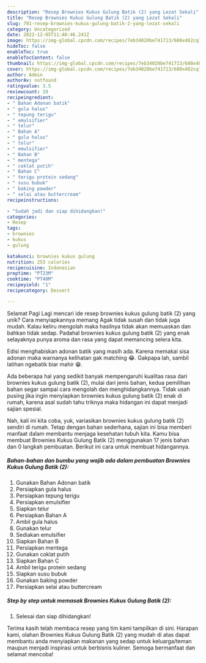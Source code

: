 ```yaml
---
description: "Resep Brownies Kukus Gulung Batik (2) yang Lezat Sekali"
title: "Resep Brownies Kukus Gulung Batik (2) yang Lezat Sekali"
slug: 701-resep-brownies-kukus-gulung-batik-2-yang-lezat-sekali
category: Uncategorized
date: 2022-12-05T11:48:46.241Z
image: https://img-global.cpcdn.com/recipes/7eb34020be741713/680x482cq70/brownies-kukus-gulung-batik-2-foto-resep-utama.jpg
hideToc: false
enableToc: true
enableTocContent: false
thumbnail: https://img-global.cpcdn.com/recipes/7eb34020be741713/680x482cq70/brownies-kukus-gulung-batik-2-foto-resep-utama.jpg
cover: https://img-global.cpcdn.com/recipes/7eb34020be741713/680x482cq70/brownies-kukus-gulung-batik-2-foto-resep-utama.jpg
author: Admin
authorAv: notfound
ratingvalue: 3.5
reviewcount: 19
recipeingredient:
- " Bahan Adonan batik"
- " gula halus"
- " tepung terigu"
- " emulsifier"
- " telur"
- " Bahan A"
- " gula halus"
- " telur"
- " emulsifier"
- " Bahan B"
- " mentega"
- " coklat putih"
- " Bahan C"
- " terigu protein sedang"
- " susu bubuk"
- " baking powder"
- " selai atau buttercream"
recipeinstructions:

- "Sudah jadi dan siap dihidangkan!"
categories:
- Resep
tags:
- brownies
- kukus
- gulung

katakunci: brownies kukus gulung 
nutrition: 253 calories
recipecuisine: Indonesian
preptime: "PT23M"
cooktime: "PT40M"
recipeyield: "1"
recipecategory: Dessert

---
```



Selamat Pagi Lagi mencari ide resep brownies kukus gulung batik (2) yang unik? Cara menyiapkannya memang Agak tidak susah dan tidak juga mudah. Kalau keliru mengolah maka hasilnya tidak akan memuaskan dan bahkan tidak sedap. Padahal brownies kukus gulung batik (2) yang enak selayaknya punya aroma dan rasa yang dapat memancing selera kita.


Edisi menghabiskan adonan batik yang masih ada. Karena memakai sisa adonan maka warnanya kelihatan gak matching 😂. Gakpapa lah, sambil latihan ngebatik biar mahir 😁.

Ada beberapa hal yang sedikit banyak mempengaruhi kualitas rasa dari brownies kukus gulung batik (2), mulai dari jenis bahan, kedua pemilihan bahan segar sampai cara mengolah dan menghidangkannya. Tidak usah pusing jika ingin menyiapkan brownies kukus gulung batik (2) enak di rumah, karena asal sudah tahu triknya maka hidangan ini dapat menjadi sajian spesial.


Nah, kali ini kita coba, yuk, variasikan brownies kukus gulung batik (2) sendiri di rumah. Tetap dengan bahan sederhana, sajian ini bisa memberi manfaat dalam membantu menjaga kesehatan tubuh kita. Kamu bisa membuat Brownies Kukus Gulung Batik (2) menggunakan 17 jenis bahan dan 0 langkah pembuatan. Berikut ini cara untuk membuat hidangannya.

<!--inarticleads1-->

##### Bahan-bahan dan bumbu yang wajib ada dalam pembuatan Brownies Kukus Gulung Batik (2):

1. Gunakan  Bahan Adonan batik
1. Persiapkan  gula halus
1. Persiapkan  tepung terigu
1. Persiapkan  emulsifier
1. Siapkan  telur
1. Persiapkan  Bahan A
1. Ambil  gula halus
1. Gunakan  telur
1. Sediakan  emulsifier
1. Siapkan  Bahan B
1. Persiapkan  mentega
1. Gunakan  coklat putih
1. Siapkan  Bahan C
1. Ambil  terigu protein sedang
1. Siapkan  susu bubuk
1. Gunakan  baking powder
1. Persiapkan  selai atau buttercream




<!--inarticleads2-->

##### Step by step untuk memasak Brownies Kukus Gulung Batik (2):


1. Selesai dan siap dihidangkan!



Terima kasih telah membaca resep yang tim kami tampilkan di sini. Harapan kami, olahan Brownies Kukus Gulung Batik (2) yang mudah di atas dapat membantu anda menyiapkan makanan yang sedap untuk keluarga/teman maupun menjadi inspirasi untuk berbisnis kuliner. Semoga bermanfaat dan selamat mencoba!
